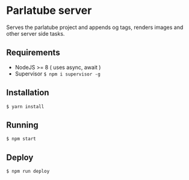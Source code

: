 # Parlatube server

Serves the parlatube project and appends og tags, renders images and other server side tasks.

## Requirements

- NodeJS >= 8 ( uses async, await )
- Supervisor `$ npm i supervisor -g`

## Installation 

`$ yarn install`

## Running

`$ npm start`

## Deploy

`$ npm run deploy`
